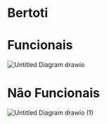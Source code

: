 # Bertoti
# Funcionais
![Untitled Diagram drawio](https://user-images.githubusercontent.com/89146258/156752971-be069198-5a1f-433e-8b7d-c64dd4c62b5f.png)
# Não Funcionais 
![Untitled Diagram drawio (1)](https://user-images.githubusercontent.com/89146258/157341378-23fc6b5c-41c1-4aa7-833d-764cbec71b35.png)
